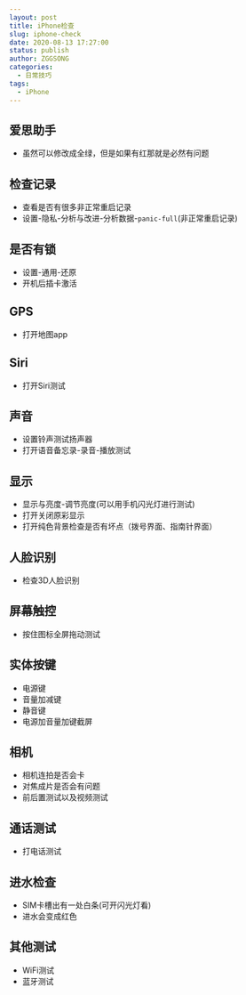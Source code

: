 ```yaml
---
layout: post
title: iPhone检查
slug: iphone-check
date: 2020-08-13 17:27:00
status: publish
author: ZGGSONG
categories: 
  - 日常技巧
tags: 
  - iPhone
---
```


## 爱思助手

- 虽然可以修改成全绿，但是如果有红那就是必然有问题

## 检查记录

- 查看是否有很多非正常重启记录
- 设置-隐私-分析与改进-分析数据-`panic-full`(非正常重启记录)

## 是否有锁

- 设置-通用-还原
- 开机后插卡激活

## GPS

- 打开地图app

## Siri

- 打开Siri测试

## 声音

- 设置铃声测试扬声器
- 打开语音备忘录-录音-播放测试

## 显示

- 显示与亮度-调节亮度(可以用手机闪光灯进行测试)
- 打开关闭原彩显示
- 打开纯色背景检查是否有坏点（拨号界面、指南针界面）

## 人脸识别

- 检查3D人脸识别

## 屏幕触控

- 按住图标全屏拖动测试

## 实体按键

- 电源键
- 音量加减键
- 静音键
- 电源加音量加键截屏

## 相机

- 相机连拍是否会卡
- 对焦成片是否会有问题
- 前后置测试以及视频测试

## 通话测试

- 打电话测试

## 进水检查

- SIM卡槽出有一处白条(可开闪光灯看)
- 进水会变成红色

## 其他测试

- WiFi测试
- 蓝牙测试